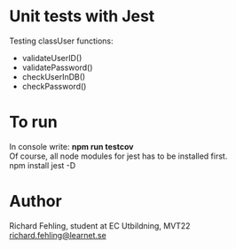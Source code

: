 # Unit tests with Jest
Testing classUser functions:
- validateUserID()
- validatePassword()
- checkUserInDB()
- checkPassword()

# To run
In console write: **npm run testcov**<br/>
Of course, all node modules for jest has to be installed first.<br/>
npm install jest -D<br/>

# Author
Richard Fehling, student at EC Utbildning, MVT22<br/>
richard.fehling@learnet.se